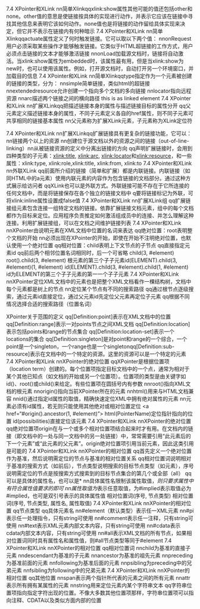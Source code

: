 7.4 XPointer和XLink 
nn简单Xlinkqqxlink:show属性其他可能的值还包括other和none。other值的意思是使链接按具体的实现进行动作，并表示它应该在链接中寻找其他信息来表明它该如何动作。none值也是将链接的动作留给具体实现来决定，但它并不表示在链接内有何种暗示
7.4 XPointer和XLink 
nn简单Xlinkqqactuate属性定义了何时触发链接。它可以取以下两个值：
nnonRequest用户必须采取某些操作才能够触发链接。它类似于HTML超链接的工作方式，用户必须点击链接的文本才能够激活链接 
nnonLoad加载源文档时，链接将自动激活。当xlink:show属性为embedded时，该属性最有用，但是当xlink:show为new时，也可以使用该属性。例如，打开源文档时，自动打开另一个环境窗口，并加载目的信息
7.4 XPointer和XLink 
nn简单Xlinkqqtype指定作为一个元素被创建的链接的类型，分为：
nnsimple简单链接，类似html的超链接 
nnextendedresource允许创建一个指向多个文档的多向链接 
nnlocator指向远程资源 
nnarc描述两个链接之间的横向路径
<GOTO xlink:type=”simple” xlink:href=”http://www.123.com” xlink:title=”Address” xlink:show=”replace” xlink:actuate=”onRequest”> this is as linked element </GOTO>
 7.4 XPointer和XLink 
nn扩展XLinkqq把描述链接本身的属性与描述链接目标的属性分开 
qq父元素定义描述链接本身的属性，不同子元素定义各自的href属性，则不同子元素可共享相同的链接基本属性
 nn父元素称为扩展XLink元素，子元素称为XLink定位符
 <!ELEMENT MYEXTLINK ANY> <!ATTLIST MEXTLINK xml:linkCDATA #FIXED “extended” inline(true|false) “true” content-title CDATA #IMPLIED content-role CDATA #IMPLIED> <!ELEMENT MYEXTLOCATOR EMPTY> <!ATTLIST MEXTLOCATOR xml:linkCDATA #FIXED “locator” role CDATA #IMPLIED title CDATA #IMPLIED show(embed|replace|new) #IMPLIED actuate(auto|user) #IMPLIED behavior CDATA #IMPLIED> 
7.4 XPointer和XLink
 nn扩展XLinkqq扩展链接具有更复杂的链接功能，它可以：
nn链接两个以上的资源 
nn创建位于源文档以外的资源之间的链接（out-of-line-linking）nn从被链接资源的定义中分离出链接的方向
qq声明扩展链接时，会用到四种类型的子元素：<xlink:title>, <xlink:arc>, <xlink:locator>和<xlink:resource>，和一些属性：xlink:type, xlink:role,xlink:title, xlink:from, xlink:to
7.4 XPointer和XLink 
nn外联XLink
qq前面所介绍的链接（简单和扩展）都是内联链接。内联链接（如同HTML中的a元素）使用内联元素的内容作为包含链接的文档部分。通过这种方式展示给访问者 
qqXLink也可以是外联方式。外联链接可能不存在于它所连接的任何文档中，而是将链接保存在各个独立的链接文档中 
q要将链接标记为外联，可将xlink:inline属性设置成false值 
7.4 XPointer和XLink 
nn扩展XLink组
qq扩展链接组元素包含连接一组特定文档的链接。依靠扩展链接文档元素，组中的每个文档都作为目标来定位。应用程序负责推定如何激活组成员中的连接、并怎么理解这种连接。利用扩展链接组，可以在文档之间维护链接列表
7.4 XPointer和XLink
 nnXPointer由说明元素在XML文档中位置的名词来表达 
qq绝对位置：root表明整个文档的开始 
nn必须出现在XPointer的开始，即使在开始不注明绝对位置，也默认使用一个绝对位置 
qq相对位置：child表明上下文节点的子节点 
qq直接指定元素id 
qq前后两个相邻位置名词相同时，后一个可省略 child(3, #element) root().child(3, #element) 根元素的第三个⼦子元素id(ELEMENT).child(3, #element)(1, #element) id(ELEMENT).child(3, #element).child(1, #element) id为ELEMENT的第三个⼦子元素的第⼀一个⼦子元素
7.4 XPointer和XLink 
nnXPointer定位XML文档中的元素也是把整个XML文档看作一棵结构树，文档中每个元素都是树上的节点 
nn定位某个节点有不同的搜索路径 
qq通过根节点逐级搜索，通过元素id直接定位，通过父元素id先定位父元素再定位子元素 
qq根据不同情况选择合适的搜索路径（位置名词）

XPointer关于范围的定义
qq[Definition:point]表示在XML文档中的位置 
qq[Definition:range]表示一对points节点之间XML文档 
qq[Definition:location]表示包括points和range的节点集合 
qq[Definition:location-set]表示一个locations的集合 
qq[Definition:singleton]是对point和range的一个综合，一个point是一个singleton，一个range也是一个singletonqq[Definition:sub-resource]表示在文档中的一个特定的资源。这里的资源可以是一个特定的元素 
7.4 XPointer和XLink
 nnXPointer的绝对位置 
qqXPointer是根据位置项（location term）创建的。每个位置项指定目标文档中的一个点，通常为相对于某个其他已知点（如文档的开始或另一个位置项）。位置项的类型是由关键字如id()、root()或child()来给定。有些位置项在圆括号内有参数
nnroot()指向XML文档的根元素 
nnorigin()指向当前XPointer所在的元素
 nnhtml()用来与HTML文档兼容 
nnid()通过指定id属性的取值，精确快速定位XML中拥有绝对属性的元素
 nn元素必须有id属性，若无则只能使用其他绝对或相对位置定位 <a href=“#origin().ancestor(1, #element)”> <a name=“PointerName”> html(PointerName)定位指针指向的位置<list id=“possibilities”> id(possibilities)直接定位该元素
7.4 XPointer和XLink nnXPointer的绝对位置 
qq绝对位置项origin在与一个或多个相对位置项结合起来时才有用。在文档内的链接（即文档中的一处与同一文档中的另一处链接）中，常常需要引用“此元素后的下一个元素”或“此元素的父元素”。origin绝对位置项引用当前元素，因此这类引用是可能的 
7.4 XPointer和XLink 
nnXPointer的相对位置
 qq首先定义一个绝对位置作为基准，然后说明需定位的节点与基准的相对位置关系
 qq相对位置词说明相对于基准的搜索方式（如前后），节点类型说明搜索的目标节点类型（如元素），序号说明需定位的节点是按搜索方式搜索到的目标节点集合的第几个或全部（all）
qq可以是具体的属性名，也可以是* 
nn具体属性名限制该属性取值，*则只要求属性中有符合属性值要求的即可 
nn属性取值为*表示任意取值，为#implied表示取值必为#implied，也可是双引号表示的具体属性值 相对位置词(序号, 节点类型) 相对位置词(序号, 节点类型, 属性名, 属性取值) 
7.4 XPointer和XLink 
nnXPointer的相对位置 
qq节点类型 
qq具体元素名 
nn#element（默认类型）表示任一XML元素
nn#pi表示任一处理指令，只有string可使用 
nn#comment表示任一注释，只有string可使用 
nn#text表示XML元素内部文本内容，只有string可使用 
nn#cdata表示cdata内部文本内容，只有string可使用 
nn#all表示XML文档的所有节点，如果相对位置词同时具有属性名和属性值，则#all节点类型等同于#element 
7.4 XPointer和XLink nnXPointer的相对位置 
qq相对位置词 
nnchild为基准的直接子元素 
nndescendant为基准的子元素
 nnancestor为基准的祖先元素 
nnpreceding为基准前面的元素 
nnfollowing为基准后面的元素 
nnpsibling为preceding中的兄弟元素 
nnfsibling为following中的兄弟元素 
7.4 XPointer和XLink
 nnXPointer的相对位置 
qq其他位置 
nnspan表示两个指针所代表的元素之间的所有元素
nnattr表示所有拥有某属性的元素 
nnstring用来定位元素内某个字符串文本
qq字符串位置项指向指定字符出现的位置。不像大多数其他位置项那样，字符串位置项可以指向注释、CDATA以及类似方面内部的位置








